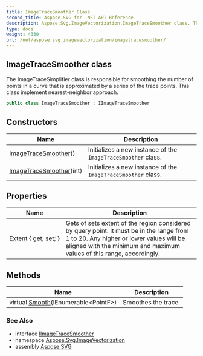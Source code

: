 ```yaml
---
title: ImageTraceSmoother Class
second_title: Aspose.SVG for .NET API Reference
description: Aspose.Svg.ImageVectorization.ImageTraceSmoother class. The ImageTraceSimplifier class is responsible for smoothing the number of points in a curve that is approximated by a series of the trace points. This class implement nearest-neighbor approach
type: docs
weight: 4330
url: /net/aspose.svg.imagevectorization/imagetracesmoother/
---
```

## ImageTraceSmoother class

The ImageTraceSimplifier class is responsible for smoothing the number of points in a curve that is approximated by a series of the trace points. This class implement nearest-neighbor approach.

```csharp
public class ImageTraceSmoother : IImageTraceSmoother
```

## Constructors

| Name | Description |
| --- | --- |
| [ImageTraceSmoother](imagetracesmoother/#constructor)() | Initializes a new instance of the `ImageTraceSmoother` class. |
| [ImageTraceSmoother](imagetracesmoother/#constructor_1)(int) | Initializes a new instance of the `ImageTraceSmoother` class. |

## Properties

| Name | Description |
| --- | --- |
| [Extent](../../aspose.svg.imagevectorization/imagetracesmoother/extent/) { get; set; } | Gets of sets extent of the region considered by query point. It must be in the range from 1 to 20. Any higher or lower values will be aligned with the minimum and maximum values of this range, accordingly. |

## Methods

| Name | Description |
| --- | --- |
| virtual [Smooth](../../aspose.svg.imagevectorization/imagetracesmoother/smooth/)(IEnumerable&lt;PointF&gt;) | Smoothes the trace. |

### See Also

* interface [IImageTraceSmoother](../iimagetracesmoother/)
* namespace [Aspose.Svg.ImageVectorization](../../aspose.svg.imagevectorization/)
* assembly [Aspose.SVG](../../)
